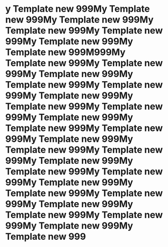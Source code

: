 <h1>y Template new 999My Template new 999My Template new 999My Template new 999My Template new 999My Template new 999My Template new 999M999My Template new 999My Template new 999My Template new 999My Template new 999My Template new 999My Template new 999My Template new 999My Template new 999My Template new 999My Template new 999My Template new 999My Template new 999My Template new 999My Template new 999My Template new 999My Template new 999My Template new 999My Template new 999My Template new 999My Template new 999My Template new 999My Template new 999My Template new 999My Template new 999My Template new 999</h1>